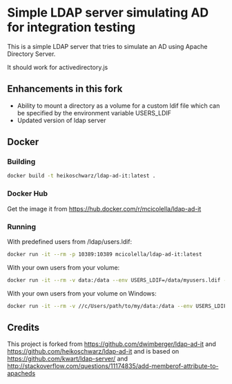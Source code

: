 # Simple LDAP server simulating AD for integration testing

This is a simple LDAP server that tries to simulate an AD using 
Apache Directory Server.

It should work for activedirectory.js

## Enhancements in this fork
* Ability to mount a directory as a volume for a custom ldif file which can be specified by the environment variable USERS_LDIF
* Updated version of ldap server

## Docker

### Building

```bash
docker build -t heikoschwarz/ldap-ad-it:latest .
```

### Docker Hub

Get the image it from https://hub.docker.com/r/mcicolella/ldap-ad-it

### Running

With predefined users from /ldap/users.ldif:
```bash
docker run -it --rm -p 10389:10389 mcicolella/ldap-ad-it:latest
```

With your own users from your volume:
```bash
docker run -it --rm -v data:/data --env USERS_LDIF=/data/myusers.ldif -p 10389:10389 mcicolella/ldap-ad-it:latest
```

With your own users from your volume on Windows:
```bash
docker run -it --rm -v //c/Users/path/to/my/data:/data --env USERS_LDIF=/data/myusers.ldif -p 10389:10389 mcicolella/ldap-ad-it:latest
```

## Credits

This project is forked from https://github.com/dwimberger/ldap-ad-it and https://github.com/heikoschwarz/ldap-ad-it and
is based on https://github.com/kwart/ldap-server/ and
http://stackoverflow.com/questions/11174835/add-memberof-attribute-to-apacheds 
